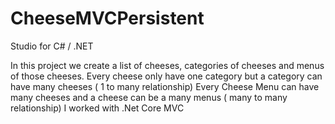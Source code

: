 # CheeseMVCPersistent
Studio for C# / .NET

In this project we create a list of cheeses, categories of cheeses and  menus of those cheeses.
Every cheese only have one category but a category can have many cheeses ( 1 to many relationship)
Every Cheese Menu can have many cheeses and a cheese can be a many menus ( many to many relationship)
I worked with .Net Core MVC

